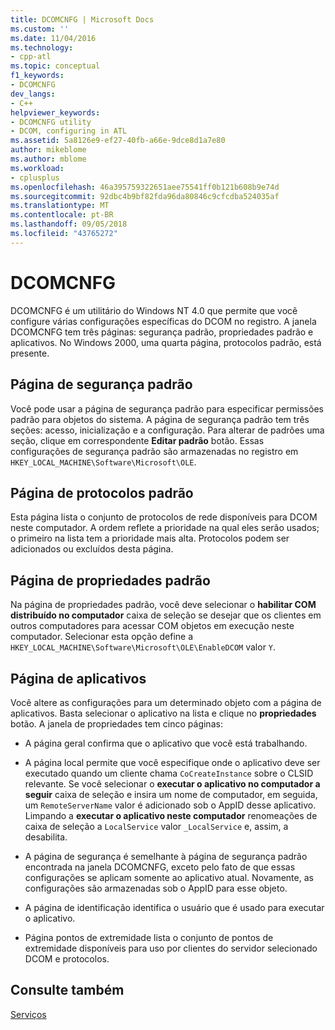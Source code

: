 ```yaml
---
title: DCOMCNFG | Microsoft Docs
ms.custom: ''
ms.date: 11/04/2016
ms.technology:
- cpp-atl
ms.topic: conceptual
f1_keywords:
- DCOMCNFG
dev_langs:
- C++
helpviewer_keywords:
- DCOMCNFG utility
- DCOM, configuring in ATL
ms.assetid: 5a8126e9-ef27-40fb-a66e-9dce8d1a7e80
author: mikeblome
ms.author: mblome
ms.workload:
- cplusplus
ms.openlocfilehash: 46a395759322651aee75541ff0b121b608b9e74d
ms.sourcegitcommit: 92dbc4b9bf82fda96da80846c9cfcdba524035af
ms.translationtype: MT
ms.contentlocale: pt-BR
ms.lasthandoff: 09/05/2018
ms.locfileid: "43765272"
---
```

# <a name="dcomcnfg"></a>DCOMCNFG

DCOMCNFG é um utilitário do Windows NT 4.0 que permite que você configure várias configurações específicas do DCOM no registro. A janela DCOMCNFG tem três páginas: segurança padrão, propriedades padrão e aplicativos. No Windows 2000, uma quarta página, protocolos padrão, está presente.

## <a name="default-security-page"></a>Página de segurança padrão

Você pode usar a página de segurança padrão para especificar permissões padrão para objetos do sistema. A página de segurança padrão tem três seções: acesso, inicialização e a configuração. Para alterar de padrões uma seção, clique em correspondente **Editar padrão** botão. Essas configurações de segurança padrão são armazenadas no registro em `HKEY_LOCAL_MACHINE\Software\Microsoft\OLE`.

## <a name="default-protocols-page"></a>Página de protocolos padrão

Esta página lista o conjunto de protocolos de rede disponíveis para DCOM neste computador. A ordem reflete a prioridade na qual eles serão usados; o primeiro na lista tem a prioridade mais alta. Protocolos podem ser adicionados ou excluídos desta página.

## <a name="default-properties-page"></a>Página de propriedades padrão

Na página de propriedades padrão, você deve selecionar o **habilitar COM distribuído no computador** caixa de seleção se desejar que os clientes em outros computadores para acessar COM objetos em execução neste computador. Selecionar esta opção define a `HKEY_LOCAL_MACHINE\Software\Microsoft\OLE\EnableDCOM` valor `Y`.

## <a name="applications-page"></a>Página de aplicativos

Você altere as configurações para um determinado objeto com a página de aplicativos. Basta selecionar o aplicativo na lista e clique no **propriedades** botão. A janela de propriedades tem cinco páginas:

- A página geral confirma que o aplicativo que você está trabalhando.

- A página local permite que você especifique onde o aplicativo deve ser executado quando um cliente chama `CoCreateInstance` sobre o CLSID relevante. Se você selecionar o **executar o aplicativo no computador a seguir** caixa de seleção e insira um nome de computador, em seguida, um `RemoteServerName` valor é adicionado sob o AppID desse aplicativo. Limpando a **executar o aplicativo neste computador** renomeações de caixa de seleção a `LocalService` valor `_LocalService` e, assim, a desabilita.

- A página de segurança é semelhante à página de segurança padrão encontrada na janela DCOMCNFG, exceto pelo fato de que essas configurações se aplicam somente ao aplicativo atual. Novamente, as configurações são armazenadas sob o AppID para esse objeto.

- A página de identificação identifica o usuário que é usado para executar o aplicativo.

- Página pontos de extremidade lista o conjunto de pontos de extremidade disponíveis para uso por clientes do servidor selecionado DCOM e protocolos.

## <a name="see-also"></a>Consulte também

[Serviços](../atl/atl-services.md)

